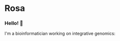 # Rosa

### Hello! 👋
 I'm a bioinformatician working on integrative genomics:


<!--
**telatin/telatin** is a ✨ _special_ ✨ repository because its `README.md` (this file) appears on your GitHub profile.

Here are some ideas to get you started:

- 🔭 I’m currently working on a pipeline to detect germline mutations
- 🌱 I’m currently learning Nextflow, Docker, Bash

-->

